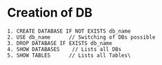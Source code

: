 # Creation of DB

    1. CREATE DATABASE IF NOT EXISTS db_name
    2. USE db_name      // Switching of DBs possible
    3. DROP DATABASE IF EXISTS db_name
    4. SHOW DATABASES    // Lists all DBs
    5. SHOW TABLES      // Lists all Tables\

